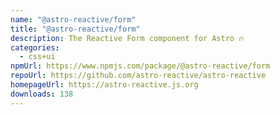 ```yaml
---
name: "@astro-reactive/form"
title: "@astro-reactive/form"
description: The Reactive Form component for Astro 🔥
categories:
  - css+ui
npmUrl: https://www.npmjs.com/package/@astro-reactive/form
repoUrl: https://github.com/astro-reactive/astro-reactive
homepageUrl: https://astro-reactive.js.org
downloads: 138
---
```

